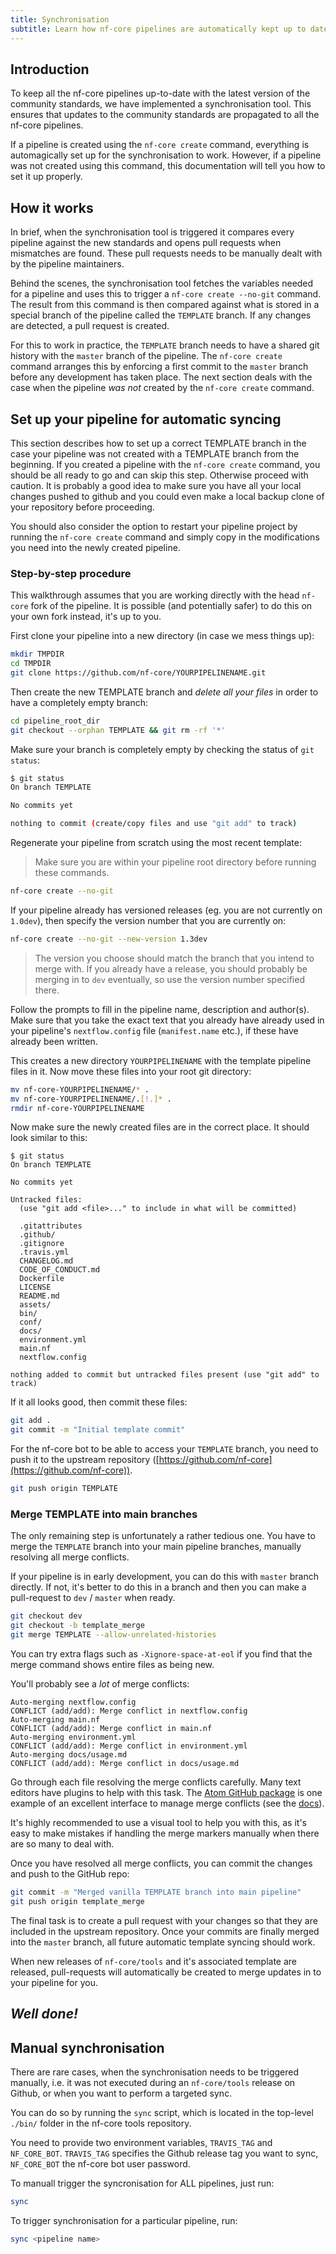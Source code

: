 ```yaml
---
title: Synchronisation
subtitle: Learn how nf-core pipelines are automatically kept up to date with community standards.
---
```


## Introduction
To keep all the nf-core pipelines up-to-date with the latest version of the community standards, we have implemented a synchronisation tool.
This ensures that updates to the community standards are propagated to all the nf-core pipelines.

If a pipeline is created using the `nf-core create` command, everything is automagically set up for the synchronisation to work.
However, if a pipeline was not created using this command, this documentation will tell you how to set it up properly.

## How it works
In brief, when the synchronisation tool is triggered it compares every pipeline against the new standards and opens pull requests when mismatches are found.
These pull requests needs to be manually dealt with by the pipeline maintainers.

Behind the scenes, the synchronisation tool fetches the variables needed for a pipeline and uses this to trigger a `nf-core create --no-git` command.
The result from this command is then compared against what is stored in a special branch of the pipeline called the `TEMPLATE` branch.
If any changes are detected, a pull request is created.

For this to work in practice, the `TEMPLATE` branch needs to have a shared git history with the `master` branch of the pipeline.
The `nf-core create` command arranges this by enforcing a first commit to the `master` branch before any development has taken place.
The next section deals with the case when the pipeline *was not* created by the `nf-core create` command.

## Set up your pipeline for automatic syncing
This section describes how to set up a correct TEMPLATE branch in the case your pipeline was not created with a TEMPLATE branch from the beginning. If you created a pipeline with the `nf-core create` command, you should be all ready to go and can skip this step. Otherwise proceed with caution. It is probably a good idea to make sure you have all your local changes pushed to github and you could even make a local backup clone of your repository before proceeding.

You should also consider the option to restart your pipeline project by running the `nf-core create` command and simply copy in the modifications you need into the newly created pipeline.

### Step-by-step procedure

This walkthrough assumes that you are working directly with the head `nf-core` fork of the pipeline.
It is possible (and potentially safer) to do this on your own fork instead, it's up to you.

First clone your pipeline into a new directory (in case we mess things up):

```bash
mkdir TMPDIR
cd TMPDIR
git clone https://github.com/nf-core/YOURPIPELINENAME.git
```

Then create the new TEMPLATE branch and *delete all your files* in order to have a completely empty branch:

```bash
cd pipeline_root_dir
git checkout --orphan TEMPLATE && git rm -rf '*'
```

Make sure your branch is completely empty by checking the status of `git status`:

```bash
$ git status
On branch TEMPLATE

No commits yet

nothing to commit (create/copy files and use "git add" to track)
```

Regenerate your pipeline from scratch using the most recent template:

> Make sure you are within your pipeline root directory before running these commands.

```bash
nf-core create --no-git
```

If your pipeline already has versioned releases (eg. you are not currently on `1.0dev`),
then specify the version number that you are currently on:

```bash
nf-core create --no-git --new-version 1.3dev
```

> The version you choose should match the branch that you intend to merge with.
> If you already have a release, you should probably be merging in to `dev` eventually,
> so use the version number specified there.

Follow the prompts to fill in the pipeline name, description and author(s).
Make sure that you take the exact text that you already have already used in your pipeline's
`nextflow.config` file (`manifest.name` etc.), if these have already been written.

This creates a new directory `YOURPIPELINENAME` with the template pipeline files in it.
Now move these files into your root git directory:

```bash
mv nf-core-YOURPIPELINENAME/* .
mv nf-core-YOURPIPELINENAME/.[!.]* .
rmdir nf-core-YOURPIPELINENAME
```

Now make sure the newly created files are in the correct place. It should look similar to this:

```console
$ git status
On branch TEMPLATE

No commits yet

Untracked files:
  (use "git add <file>..." to include in what will be committed)

  .gitattributes
  .github/
  .gitignore
  .travis.yml
  CHANGELOG.md
  CODE_OF_CONDUCT.md
  Dockerfile
  LICENSE
  README.md
  assets/
  bin/
  conf/
  docs/
  environment.yml
  main.nf
  nextflow.config

nothing added to commit but untracked files present (use "git add" to track)
```

If it all looks good, then commit these files:

```bash
git add .
git commit -m "Initial template commit"
```

For the nf-core bot to be able to access your `TEMPLATE` branch, you need to push it to the upstream repository ([https://github.com/nf-core](https://github.com/nf-core)).

```bash
git push origin TEMPLATE
```

### Merge TEMPLATE into main branches
The only remaining step is unfortunately a rather tedious one.
You have to merge the `TEMPLATE` branch into your main pipeline branches, manually resolving all merge conflicts.

If your pipeline is in early development, you can do this with `master` branch directly. If not, it's better to do this
in a branch and then you can make a pull-request to `dev` / `master` when ready.

```bash
git checkout dev
git checkout -b template_merge
git merge TEMPLATE --allow-unrelated-histories
```

You can try extra flags such as `-Xignore-space-at-eol` if you find that the merge command shows entire files as being new.

You'll probably see a _lot_ of merge conflicts:

```git
Auto-merging nextflow.config
CONFLICT (add/add): Merge conflict in nextflow.config
Auto-merging main.nf
CONFLICT (add/add): Merge conflict in main.nf
Auto-merging environment.yml
CONFLICT (add/add): Merge conflict in environment.yml
Auto-merging docs/usage.md
CONFLICT (add/add): Merge conflict in docs/usage.md
```

Go through each file resolving the merge conflicts carefully.
Many text editors have plugins to help with this task.
The [Atom GitHub package](https://github.atom.io/) is one example of an excellent interface to manage merge conflicts
(see the [docs](https://flight-manual.atom.io/using-atom/sections/github-package/#resolve-conflicts)).

It's highly recommended to use a visual tool to help you with this, as it's easy to make mistakes if handling
the merge markers manually when there are so many to deal with.

Once you have resolved all merge conflicts, you can commit the changes and push to the GitHub repo:

```bash
git commit -m "Merged vanilla TEMPLATE branch into main pipeline"
git push origin template_merge
```

The final task is to create a pull request with your changes so that they are included in the upstream repository.
Once your commits are finally merged into the `master` branch, all future automatic template syncing should work.

When new releases of `nf-core/tools` and it's associated template are released, pull-requests will automatically
be created to merge updates in to your pipeline for you.

## *Well done!*

## Manual synchronisation

There are rare cases, when the synchronisation needs to be triggered manually, i.e. it was not executed during an `nf-core/tools` release on Github, or when you want to perform a targeted sync.

You can do so by running the `sync` script, which is located in the top-level `./bin/` folder in the nf-core tools repository.

You need to provide two environment variables, `TRAVIS_TAG` and `NF_CORE_BOT`. `TRAVIS_TAG` specifies the Github release tag you want to sync, `NF_CORE_BOT` the nf-core bot user password.

To manuall trigger the syncronisation for ALL pipelines, just run:

```bash
sync
```

To trigger synchronisation for a particular pipeline, run:

```bash
sync <pipeline name>
```
